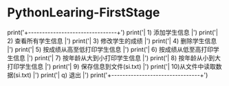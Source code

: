 # PythonLearing-FirstStage

print('+--------------------------------+')
print('|  1) 添加学生信息               |')
print('|  2) 查看所有学生信息           |')
print('|  3) 修改学生的成绩             |')
print('|  4) 删除学生信息               |')
print('|  5) 按成绩从高至低打印学生信息 |')
print('|  6) 按成绩从低至高打印学生信息 |')
print('|  7) 按年龄从大到小打印学生信息 |')
print('|  8) 按年龄从小到大打印学生信息 |')
print('|  9) 保存信息到文件(si.txt)     |')
print('|  10)从文件中读取数据(si.txt)   |')
print('|  q) 退出                       |')
print('+--------------------------------+')
